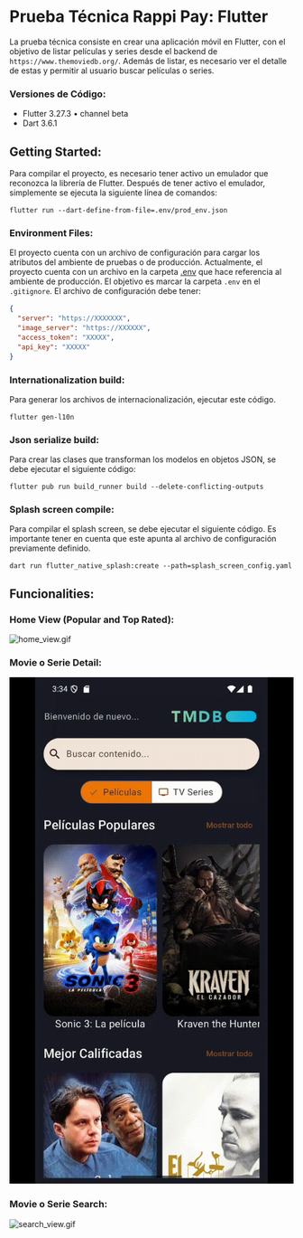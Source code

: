 # Prueba Técnica Rappi Pay: Flutter

La prueba técnica consiste en crear una aplicación móvil en Flutter, con el objetivo de listar películas y series desde
el backend de `https://www.themoviedb.org/`. Además de listar, es necesario ver el detalle de estas y permitir al
usuario buscar películas o series.

### Versiones de Código:

* Flutter 3.27.3 • channel beta
* Dart 3.6.1

## Getting Started:

Para compilar el proyecto, es necesario tener activo un emulador que reconozca la librería de Flutter. Después de tener
activo el emulador, simplemente se ejecuta la siguiente línea de comandos:

```
flutter run --dart-define-from-file=.env/prod_env.json
```

### Environment Files:

El proyecto cuenta con un archivo de configuración para cargar los atributos del ambiente de pruebas o de producción.
Actualmente, el proyecto cuenta con un archivo en la carpeta [.env](.env) que hace referencia al ambiente de producción.
El objetivo es marcar la carpeta `.env` en el `.gitignore`. El archivo de configuración debe tener:

```json
{
  "server": "https://XXXXXXX",
  "image_server": "https://XXXXXX",
  "access_token": "XXXXX",
  "api_key": "XXXXX"
}
```

### Internationalization build:

Para generar los archivos de internacionalización, ejecutar este código.

```
flutter gen-l10n
```

### Json serialize build:

Para crear las clases que transforman los modelos en objetos JSON, se debe ejecutar el siguiente código:

```
flutter pub run build_runner build --delete-conflicting-outputs 
```

### Splash screen compile:

Para compilar el splash screen, se debe ejecutar el siguiente código. Es importante tener en cuenta que este apunta al
archivo de configuración previamente definido.

```
dart run flutter_native_splash:create --path=splash_screen_config.yaml
```

## Funcionalities:

### Home View (Popular and Top Rated):

![home_view.gif](.evidence/home_view.gif)

### Movie o Serie Detail:

![detail_view.gif](.evidence/detail_view.gif)

### Movie o Serie Search:

![search_view.gif](.evidence/search_view.gif)
